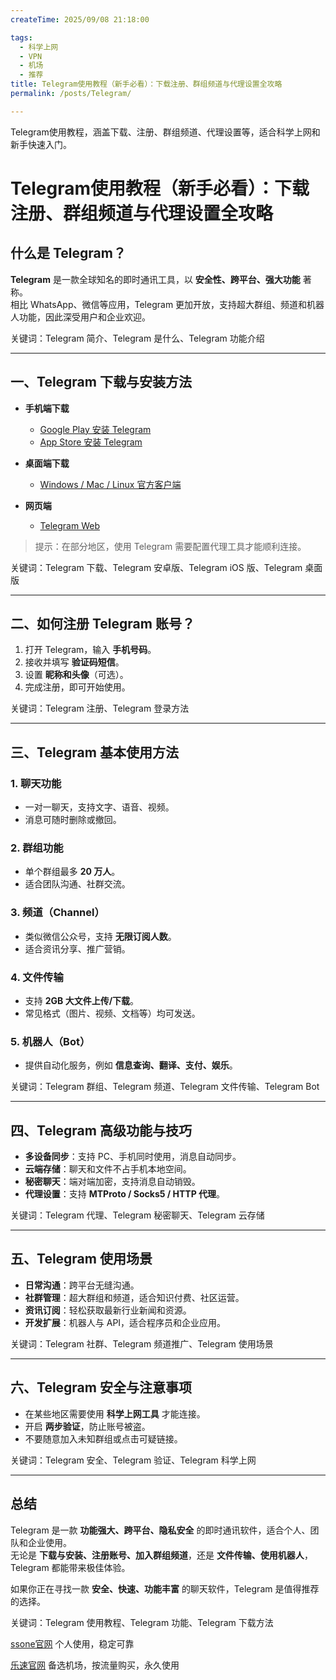 ```yaml
---
createTime: 2025/09/08 21:18:00

tags:
  - 科学上网
  - VPN
  - 机场
  - 推荐
title: Telegram使用教程（新手必看）：下载注册、群组频道与代理设置全攻略
permalink: /posts/Telegram/

---
```


Telegram使用教程，涵盖下载、注册、群组频道、代理设置等，适合科学上网和新手快速入门。

<!-- more -->

# Telegram使用教程（新手必看）：下载注册、群组频道与代理设置全攻略

## 什么是 Telegram？

**Telegram** 是一款全球知名的即时通讯工具，以 **安全性、跨平台、强大功能** 著称。  
相比 WhatsApp、微信等应用，Telegram 更加开放，支持超大群组、频道和机器人功能，因此深受用户和企业欢迎。  

关键词：Telegram 简介、Telegram 是什么、Telegram 功能介绍

---

## 一、Telegram 下载与安装方法

- **手机端下载**  
  - [Google Play 安装 Telegram](https://play.google.com/store/apps/details?id=org.telegram.messenger)  
  - [App Store 安装 Telegram](https://apps.apple.com/app/telegram/id686449807)  

- **桌面端下载**  
  - [Windows / Mac / Linux 官方客户端](https://desktop.telegram.org/)  

- **网页端**  
  - [Telegram Web](https://web.telegram.org/)  

> 提示：在部分地区，使用 Telegram 需要配置代理工具才能顺利连接。  

关键词：Telegram 下载、Telegram 安卓版、Telegram iOS 版、Telegram 桌面版

---

## 二、如何注册 Telegram 账号？

1. 打开 Telegram，输入 **手机号码**。  
2. 接收并填写 **验证码短信**。  
3. 设置 **昵称和头像**（可选）。  
4. 完成注册，即可开始使用。  

关键词：Telegram 注册、Telegram 登录方法

---

## 三、Telegram 基本使用方法

### 1. 聊天功能
- 一对一聊天，支持文字、语音、视频。  
- 消息可随时删除或撤回。  

### 2. 群组功能
- 单个群组最多 **20 万人**。  
- 适合团队沟通、社群交流。  

### 3. 频道（Channel）
- 类似微信公众号，支持 **无限订阅人数**。  
- 适合资讯分享、推广营销。  

### 4. 文件传输
- 支持 **2GB 大文件上传/下载**。  
- 常见格式（图片、视频、文档等）均可发送。  

### 5. 机器人（Bot）
- 提供自动化服务，例如 **信息查询、翻译、支付、娱乐**。  

关键词：Telegram 群组、Telegram 频道、Telegram 文件传输、Telegram Bot

---

## 四、Telegram 高级功能与技巧

- **多设备同步**：支持 PC、手机同时使用，消息自动同步。  
- **云端存储**：聊天和文件不占手机本地空间。  
- **秘密聊天**：端对端加密，支持消息自动销毁。  
- **代理设置**：支持 **MTProto / Socks5 / HTTP 代理**。  

关键词：Telegram 代理、Telegram 秘密聊天、Telegram 云存储

---

## 五、Telegram 使用场景

- **日常沟通**：跨平台无缝沟通。  
- **社群管理**：超大群组和频道，适合知识付费、社区运营。  
- **资讯订阅**：轻松获取最新行业新闻和资源。  
- **开发扩展**：机器人与 API，适合程序员和企业应用。  

关键词：Telegram 社群、Telegram 频道推广、Telegram 使用场景

---

## 六、Telegram 安全与注意事项

- 在某些地区需要使用 **科学上网工具** 才能连接。  
- 开启 **两步验证**，防止账号被盗。  
- 不要随意加入未知群组或点击可疑链接。  

关键词：Telegram 安全、Telegram 验证、Telegram 科学上网

---

## 总结

Telegram 是一款 **功能强大、跨平台、隐私安全** 的即时通讯软件，适合个人、团队和企业使用。  
无论是 **下载与安装、注册账号、加入群组频道**，还是 **文件传输、使用机器人**，Telegram 都能带来极佳体验。  

如果你正在寻找一款 **安全、快速、功能丰富** 的聊天软件，Telegram 是值得推荐的选择。  

关键词：Telegram 使用教程、Telegram 功能、Telegram 下载方法

[ssone官网](https://hello-ssone.com/register?aff=QpXdVaKY) 个人使用，稳定可靠

[乐速官网](https://www.luxd.uk/#/register?code=mquP7UE5) 备选机场，按流量购买，永久使用